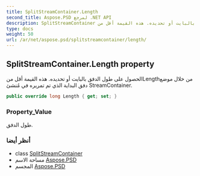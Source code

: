```yaml
---
title: SplitStreamContainer.Length
second_title: Aspose.PSD لمرجع .NET API
description: SplitStreamContainer ملكية. الحصول على طول الدفق بالبايت أو تحديده. هذه القيمة أقل منLengthمن خلال موضع دفق البداية الذي تم تمريره في مُنشئ StreamContainer.
type: docs
weight: 50
url: /ar/net/aspose.psd/splitstreamcontainer/length/
---
```

## SplitStreamContainer.Length property

الحصول على طول الدفق بالبايت أو تحديده. هذه القيمة أقل منLengthمن خلال موضع دفق البداية الذي تم تمريره في مُنشئ StreamContainer.

```csharp
public override long Length { get; set; }
```

### Property_Value

طول الدفق.

### أنظر أيضا

* class [SplitStreamContainer](../)
* مساحة الاسم [Aspose.PSD](../../splitstreamcontainer/)
* المجسم [Aspose.PSD](../../../)


